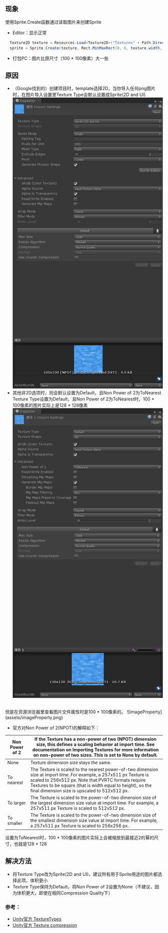 ## 现象
使用Sprite.Create函数通过读取图片来创建Sprite
- Editor：显示正常
```csharp
  Texture2D texture = Resources.Load<Texture2D>("Textures" + Path.DirectorySeparatorChar + SpritePath);
  sprite = Sprite.Create(texture, Rect.MinMaxRect(0, 0, texture.width, texture.height), new Vector2(0.5f, 0.5f));
```
- 打包PC：图片比原尺寸（100 * 100像素）大一些
## 原因
- （Google找到的）创建项目时，template选择2D，当你导入任何png图片时，在图片导入设置里Texture Type会默认设置成Sprite(2D and UI)
![Sprite(2D and UI)](assets/Sprite.png)
- 其他非2D选项时，则会默认设置为Default，且Non Power of 2为ToNearest
Texture Type设置为Default，且Non Power of 2为ToNearest时，100 * 100像素的图片实际上是128 * 128像素
![Default](assets/Default.png)
<br>
但是在资源浏览器里查看图片文件属性时是100 * 100像素的。
![imageProperty](assets/imageProperty.png)

- 官方对Non Power of 2(NPOT)的解释如下：

| Non Power of 2 | If the Texture has a non-power of two (NPOT) dimension size, this defines a scaling behavior at import time. See documentation on Importing Textures for more information on non-power of two sizes. This is set to None by default. |
| ------ | ------ |
| None | Texture dimension size stays the same. |
| To nearest | The Texture is scaled to the nearest power-of-two dimension size at import time. For example, a 257x511 px Texture is scaled to 256x512 px. Note that PVRTC formats require Textures to be square (that is width equal to height), so the final dimension size is upscaled to 512x512 px. |
| To larger | The Texture is scaled to the power-of-two dimension size of the largest dimension size value at import time. For example, a 257x511 px Texture is scaled to 512x512 px. |
| To smaller | The Texture is scaled to the power-of-two dimension size of the smallest dimension size value at import time. For example, a 257x511 px Texture is scaled to 256x256 px. |

设置为ToNearest时，100 * 100像素的图片实际上会被缩放到最接近2的幂的尺寸，也就是128 * 128

## 解决方法
- 将Texture Type改为Sprite(2D and UI)，建议所有用于Sprite用途的图片都选择此项，体积更小
- Texture Type保持为Default，将Non Power of 2设置为None（不建议，因为体积更大，即使在相同Compression Quality下）


### 参考：
- [Unity官方 TextureTypes](https://docs.unity3d.com/560/Documentation/Manual/TextureTypes.html)
- [Unity官方 Texture compression](https://docs.unity3d.com/Manual/class-TextureImporterOverride.html)
